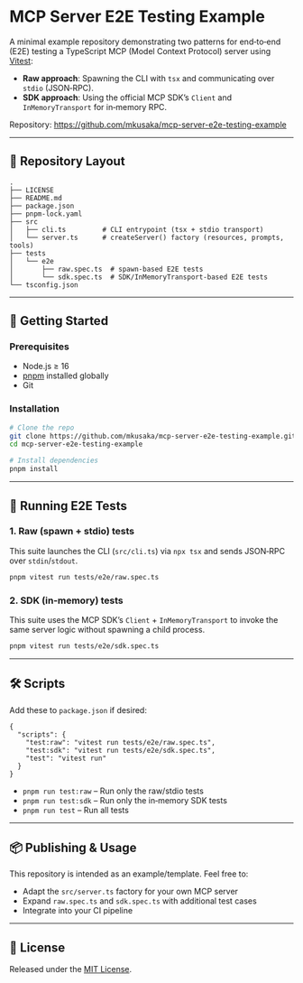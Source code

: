 # MCP Server E2E Testing Example

A minimal example repository demonstrating two patterns for end‑to‑end (E2E) testing a TypeScript MCP (Model Context Protocol) server using [Vitest](https://vitest.dev/):

- **Raw approach**: Spawning the CLI with `tsx` and communicating over `stdio` (JSON‑RPC).
- **SDK approach**: Using the official MCP SDK’s `Client` and `InMemoryTransport` for in‑memory RPC.

Repository: https://github.com/mkusaka/mcp-server-e2e-testing-example

---

## 📁 Repository Layout

```
.
├── LICENSE
├── README.md
├── package.json
├── pnpm-lock.yaml
├── src
│   ├── cli.ts         # CLI entrypoint (tsx + stdio transport)
│   └── server.ts      # createServer() factory (resources, prompts, tools)
├── tests
│   └── e2e
│       ├── raw.spec.ts  # spawn‑based E2E tests
│       └── sdk.spec.ts  # SDK/InMemoryTransport‑based E2E tests
└── tsconfig.json
```

---

## 🚀 Getting Started

### Prerequisites

- Node.js ≥ 16
- [pnpm](https://pnpm.io/) installed globally
- Git

### Installation

```bash
# Clone the repo
git clone https://github.com/mkusaka/mcp-server-e2e-testing-example.git
cd mcp-server-e2e-testing-example

# Install dependencies
pnpm install
```

---

## 🧪 Running E2E Tests

### 1. Raw (spawn + stdio) tests

This suite launches the CLI (`src/cli.ts`) via `npx tsx` and sends JSON‑RPC over `stdin`/`stdout`.

```bash
pnpm vitest run tests/e2e/raw.spec.ts
```

### 2. SDK (in‑memory) tests

This suite uses the MCP SDK’s `Client` + `InMemoryTransport` to invoke the same server logic without spawning a child process.

```bash
pnpm vitest run tests/e2e/sdk.spec.ts
```

---

## 🛠️ Scripts

Add these to `package.json` if desired:

```jsonc
{
  "scripts": {
    "test:raw": "vitest run tests/e2e/raw.spec.ts",
    "test:sdk": "vitest run tests/e2e/sdk.spec.ts",
    "test": "vitest run"
  }
}
```

- `pnpm run test:raw` – Run only the raw/stdio tests  
- `pnpm run test:sdk` – Run only the in‑memory SDK tests  
- `pnpm run test` – Run all tests

---

## 📦 Publishing & Usage

This repository is intended as an example/template. Feel free to:

- Adapt the `src/server.ts` factory for your own MCP server  
- Expand `raw.spec.ts` and `sdk.spec.ts` with additional test cases  
- Integrate into your CI pipeline

---

## 📄 License

Released under the [MIT License](LICENSE).

